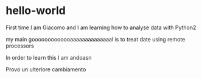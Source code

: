 # hello-world
First time
I am Giacomo and I am learning how to analyse data with Python2

my main gooooooooooooaaaaaaaaaaaaaal is to treat date using remote processors 

In order to learn this I am andoasn




Provo un ulteriore cambiamento
